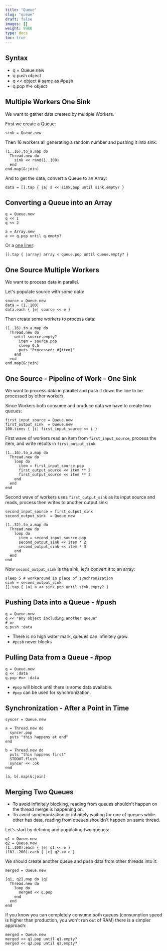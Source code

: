 ```yaml
---
title: "Queue"
slug: "queue"
draft: false
images: []
weight: 9986
type: docs
toc: true
---
```


## Syntax
- q = Queue.new
- q.push object
- q << object # same as #push
- q.pop #=> object


## Multiple Workers One Sink
We want to gather data created by multiple Workers.

First we create a Queue:

    sink = Queue.new

Then 16 workers all generating a random number and pushing it into sink:

    (1..16).to_a.map do
      Thread.new do
        sink << rand(1..100)
      end
    end.map(&:join)

And to get the data, convert a Queue to an Array:

    data = [].tap { |a| a << sink.pop until sink.empty? }

## Converting a Queue into an Array
    q = Queue.new
    q << 1
    q << 2
    
    a = Array.new
    a << q.pop until q.empty?

Or a [one liner](http://stackoverflow.com/a/34481350/2647317):

    [].tap { |array| array < queue.pop until queue.empty? }

## One Source Multiple Workers
We want to process data in parallel.

Let's populate source with some data:

    source = Queue.new
    data = (1..100)
    data.each { |e| source << e }

Then create some workers to process data:

    (1..16).to_a.map do
      Thread.new do
        until source.empty?
          item = source.pop
          sleep 0.5
          puts "Processed: #{item}"
        end
      end
    end.map(&:join)

## One Source - Pipeline of Work - One Sink
We want to process data in parallel and push it down the line to be processed by other workers.

Since Workers both consume and produce data we have to create two queues:

    first_input_source = Queue.new
    first_output_sink  = Queue.new
    100.times { |i| first_input_source << i }

First wave of workers read an item from `first_input_source`, process the item, and write results in `first_output_sink`:

    (1..16).to_a.map do
      Thread.new do
        loop do
          item = first_input_source.pop
          first_output_source << item ** 2
          first_output_source << item ** 3
        end
      end
    end

Second wave of workers uses `first_output_sink` as its input source and reads, process then writes to another output sink:

    second_input_source = first_output_sink
    second_output_sink  = Queue.new
    
    (1..32).to_a.map do
      Thread.new do
        loop do
          item = second_input_source.pop
          second_output_sink << item * 2
          second_output_sink << item * 3
        end
      end
    end

Now `second_output_sink` is the sink, let's convert it to an array:

    sleep 5 # workaround in place of synchronization
    sink = second_output_sink
    [].tap { |a| a << sink.pop until sink.empty? }


## Pushing Data into a Queue - #push
    q = Queue.new
    q << "any object including another queue"
    # or
    q.push :data

* There is no high water mark, queues can infinitely grow.
* `#push` never blocks

## Pulling Data from a Queue - #pop
    q = Queue.new
    q << :data
    q.pop #=> :data

* `#pop` will block until there is some data available.
* `#pop` can be used for synchronization.

## Synchronization - After a Point in Time
    syncer = Queue.new
    
    a = Thread.new do
      syncer.pop
      puts "this happens at end"
    end
    
    b = Thread.new do
      puts "this happens first"
      STDOUT.flush
      syncer << :ok
    end
    
    [a, b].map(&:join)

## Merging Two Queues
* To avoid infinitely blocking, reading from queues shouldn't happen on the thread merge is happening on.
* To avoid synchronization or infinitely waiting for one of queues while other has data, reading from queues shouldn't happen on same thread.

Let's start by defining and populating two queues:

    q1 = Queue.new
    q2 = Queue.new
    (1..100).each { |e| q1 << e }
    (101..200).each { |e| q2 << e }

We should create another queue and push data from other threads into it:

    merged = Queue.new
    
    [q1, q2].map do |q|
      Thread.new do
        loop do
          merged << q.pop
        end
      end
    end

If you know you can completely consume both queues (consumption speed is higher than production, you won't run out of RAM) there is a simpler approach:

    merged = Queue.new
    merged << q1.pop until q1.empty?
    merged << q2.pop until q2.empty?

